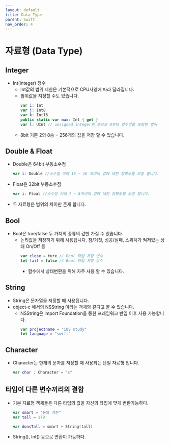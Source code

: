 ```yaml
---
layout: default
title: Data Type
parent: Swift
nav_order: 4
---
```


# 자료형 (Data Type)

## Integer
* Int(integer) 정수
    * Int값의 범위 제한은 기본적으로 CPU사양에 따라 달라집니다.
    * 범위값을 지정할 수도 있습니다.
        ```swift
        var i: Int
        var j: Int8
        var k: Int16
        public static var max: Int { get }
        var l: UInt // unsigned integer의 뜻으로 0부터 양수만을 포함한 범위
        ```
    * 8bit 기준 2의 8승 = 256개의 값을 저장 할 수 있습니다.

## Double & Float
* Double은 64bit 부동소수점
    ```swift
    var i: Double //소수점 아래 15 ~ 16 자리의 값에 대한 정확도를 보장 합니다.
    ```
* Float은 32bit 부동소수점
    ```swift
    var i: Float //소수점 아래 7 ~ 8자리의 값에 대한 정확도를 보장 합니다.
    ```
* 두 자료형은 범위의 차이만 존재 합니다.

## Bool
* Bool은 ture/false 두 가지의 종류의 값만 가질 수 있습니다.
    * 논리값을 저장하기 위해 사용됩니다. 참/거짓, 성공/실패, 스위치가 켜저있는 상태 On/Off 등
        ```swift
        var close = ture // Bool 타입 저장 변수
        let fail = false // Bool 타입 저장 상수
        ```
        * 함수에서 상태변환을 위해 자주 사용 할 수 있습니다.

## String
* String은 문자열을 저장할 때 사용됩니다.
* object-c 에서의 NSString 이라는 객체와 같다고 볼 수 있습니다.
    * NSString은 import Foundation을 통한 프레임워크 반입 이후 사용 가능합니다.
        ```swift
        var projectname = "iOS study"
        let language = "swift"
        ```

## Character
* Character는 한개의 문자를 저장할 때 사용되는 단일 자료형 입니다.
    ```swift
    var char : Character = "s"
    ```

## 타입이 다른 변수끼리의 결합
* 기본 자료형 객체들은 다른 타입의 값을 자신의 타입에 맞게 변환가능하다.
    ```swift
    var smart = "돈의 키는"
    var tall = 179

    var donsTall = smart + String(tall)
    ```
* String(), Int() 등으로 변환이 가능하다.